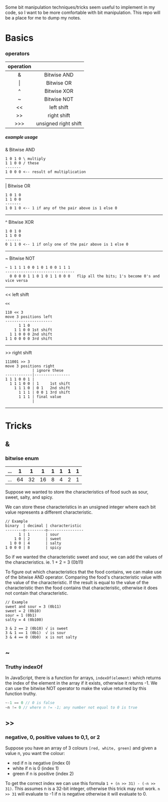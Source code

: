 Some bit manipulation techniques/tricks seem useful to implement in my code, so I want to be more comfortable with bit manipulation. This repo will be a place for me to dump my notes.

# Basics

### operators

| operation                       ||
| :----------------------: | :---: |
| &         | Bitwise AND          | 
| \|        | Bitwise OR           | 
| ^         | Bitwise XOR          | 
| ~         | Bitwise NOT          | 
| <<        | left shift           | 
| >>        | right shift          |
| >>>       | unsigned right shift |

##### example usage

& Bitwise AND
```
1 0 1 0 \ multiply 
1 1 0 0 / these
-------
1 0 0 0 <-- result of multiplication
```

---

| Bitwise OR
```
1 0 1 0
1 1 0 0
-------
1 0 1 0 <-- 1 if any of the pair above is 1 else 0
```

---

^ Bitwise XOR
```
1 0 1 0
1 1 0 0
-------
0 1 1 0 <-- 1 if only one of the pair above is 1 else 0
```

---

~ Bitwise NOT
```
~ 1 1 1 1 0 0 1 0 1 0 0 1 1 1
------------------------------- 
  0 0 0 0 1 1 0 1 0 1 1 0 0 0   flip all the bits; 1's become 0's and vice versa
```

---

\<\< left shift
```
<<

110 << 3
move 3 positions left
---------------------
      1 1 0
    1 1 0 0 1st shift
  1 1 0 0 0 2nd shift
1 1 0 0 0 0 3rd shift
```

---

\>\> right shift
```
111001 >> 3
move 3 positions right
            | ignore these
------------|----------------
1 1 1 0 0 1 |
  1 1 1 0 0 | 1     1st shift
    1 1 1 0 | 0 1   2nd shift
      1 1 1 | 0 0 1 3rd shift
      1 1 1 | final value
            |
```

---













# Tricks

## &
### bitwise enum
| ... | 1   | 1   | 1   | 1   | 1   | 1   | 1   |
| --- | --- | --- | --- | --- | --- | --- | --- |
| ... | 64  | 32  | 16  | 8   | 4   | 2   | 1   |

Suppose we wanted to store the characteristics of food such as sour, sweet, salty, and spicy.

We can store these characteristics in an unsigned integer where each bit value represents a different characteristic.

```
// Example
binary  | decimal | characteristic
--------o---------o----------------
      1 | 1       | sour
    1 0 | 2       | sweet
  1 0 0 | 4       | salty
1 0 0 0 | 8       | spicy
```

So if we wanted the characteristic sweet and sour, we can add the values of the characteristics. ie. 1 + 2 = 3 (0b11)

To figure out which characteristics that the food contains, we can make use of the bitwise AND operator. Comparing the food's characteristic value with the value of the characteristic. If the result is equal to the value of the characteristic then the food contains that characteristic, otherwise it does not contain that characteristic.

```
// Example
sweet and sour = 3 (0b11)
sweet = 2 (0b10)
sour = 1 (0b1)
salty = 4 (0b100)

3 & 2 == 2 (0b10) √ is sweet
3 & 1 == 1 (0b1)  √ is sour
3 & 4 == 0 (0b0)  x is not salty
```

## ~

### Truthy indexOf
In JavaScript, there is a function for arrays, `indexOf(element)` which returns the index of the element in the array if it exists, otherwise it returns -1. We can use the bitwise NOT operator to make the value returned by this function truthy.

```js
~-1 == 0 // 0 is false
~n != 0 // where n != -1; any number not equal to 0 is true
```

## >>

### negative, 0, positive values to 0,1, or 2
Suppose you have an array of 3 colours `[red, white, green]` and given a value n, you want the colour:

* red if n is negative (index 0)
* white if n is 0 (index 1)
* green if n is positive (index 2)

To get the correct index we can use this formula `1 + (n >> 31) - (-n >> 31)`. This assumes n is a 32-bit integer, otherwise this trick may not work. `n >> 31` will evaluate to -1 if n is negative otherwise it will evaluate to 0.
